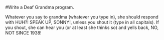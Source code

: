 #Write a Deaf Grandma program.

Whatever you say to grandma (whatever you type in), she should respond
with HUH?! SPEAK UP, SONNY!, unless you shout it (type in all
capitals). If you shout, she can hear you (or at least she thinks so)
and yells back, NO, NOT SINCE 1938!

